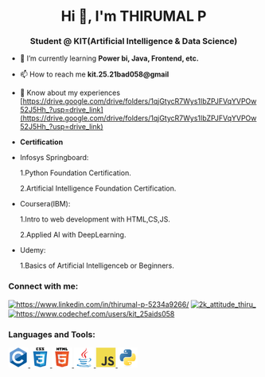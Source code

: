 <h1 align="center">Hi 👋, I'm THIRUMAL P</h1>
<h3 align="center">Student @ KIT(Artificial Intelligence & Data Science)</h3>

- 🌱 I’m currently learning **Power bi, Java, Frontend, etc.**

- 📫 How to reach me **kit.25.21bad058@gmail**

- 📄 Know about my experiences [https://drive.google.com/drive/folders/1qjGtycR7Wys1IbZPJFVqYVPOw52J5Hh_?usp=drive_link](https://drive.google.com/drive/folders/1qjGtycR7Wys1IbZPJFVqYVPOw52J5Hh_?usp=drive_link)

- **Certification**
- Infosys Springboard:


  1.Python Foundation Certification.

  
  2.Artificial Intelligence Foundation Certification.


  
- Coursera(IBM):


  1.Intro to web development with HTML,CS,JS.

  
  2.Applied AI with DeepLearning.


  
- Udemy:

  
  1.Basics of Artificial Intelligenceb or Beginners.

<h3 align="left">Connect with me:</h3>
<p align="left">
<a href="https://linkedin.com/in/https://www.linkedin.com/in/thirumal-p-5234a9266/" target="blank"><img align="center" src="https://raw.githubusercontent.com/rahuldkjain/github-profile-readme-generator/master/src/images/icons/Social/linked-in-alt.svg" alt="https://www.linkedin.com/in/thirumal-p-5234a9266/" height="30" width="40" /></a>
<a href="https://instagram.com/2k_attitude_thiru_" target="blank"><img align="center" src="https://raw.githubusercontent.com/rahuldkjain/github-profile-readme-generator/master/src/images/icons/Social/instagram.svg" alt="2k_attitude_thiru_" height="30" width="40" /></a>
<a href="https://www.codechef.com/users/https://www.codechef.com/users/kit_25aids058" target="blank"><img align="center" src="https://cdn.jsdelivr.net/npm/simple-icons@3.1.0/icons/codechef.svg" alt="https://www.codechef.com/users/kit_25aids058" height="30" width="40" /></a>
</p>

<h3 align="left">Languages and Tools:</h3>
<p align="left"> <a href="https://www.cprogramming.com/" target="_blank" rel="noreferrer"> <img src="https://raw.githubusercontent.com/devicons/devicon/master/icons/c/c-original.svg" alt="c" width="40" height="40"/> </a> <a href="https://www.w3schools.com/css/" target="_blank" rel="noreferrer"> <img src="https://raw.githubusercontent.com/devicons/devicon/master/icons/css3/css3-original-wordmark.svg" alt="css3" width="40" height="40"/> </a> <a href="https://www.w3.org/html/" target="_blank" rel="noreferrer"> <img src="https://raw.githubusercontent.com/devicons/devicon/master/icons/html5/html5-original-wordmark.svg" alt="html5" width="40" height="40"/> </a> <a href="https://www.java.com" target="_blank" rel="noreferrer"> <img src="https://raw.githubusercontent.com/devicons/devicon/master/icons/java/java-original.svg" alt="java" width="40" height="40"/> </a> <a href="https://developer.mozilla.org/en-US/docs/Web/JavaScript" target="_blank" rel="noreferrer"> <img src="https://raw.githubusercontent.com/devicons/devicon/master/icons/javascript/javascript-original.svg" alt="javascript" width="40" height="40"/> </a> <a href="https://www.python.org" target="_blank" rel="noreferrer"> <img src="https://raw.githubusercontent.com/devicons/devicon/master/icons/python/python-original.svg" alt="python" width="40" height="40"/> </a> </p>

